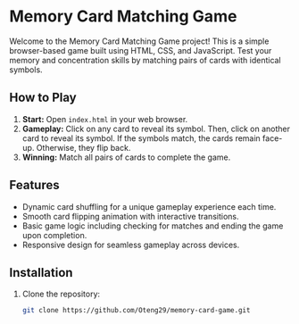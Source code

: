 # Memory Card Matching Game

Welcome to the Memory Card Matching Game project! This is a simple browser-based game built using HTML, CSS, and JavaScript. Test your memory and concentration skills by matching pairs of cards with identical symbols.

## How to Play
1. **Start:** Open `index.html` in your web browser.
2. **Gameplay:** Click on any card to reveal its symbol. Then, click on another card to reveal its symbol. If the symbols match, the cards remain face-up. Otherwise, they flip back.
3. **Winning:** Match all pairs of cards to complete the game.

## Features
- Dynamic card shuffling for a unique gameplay experience each time.
- Smooth card flipping animation with interactive transitions.
- Basic game logic including checking for matches and ending the game upon completion.
- Responsive design for seamless gameplay across devices.

## Installation
1. Clone the repository:
   ```bash
   git clone https://github.com/Oteng29/memory-card-game.git
